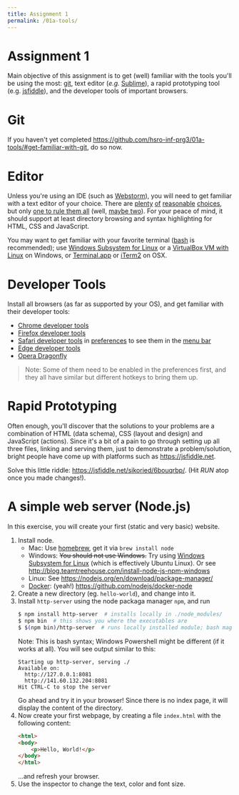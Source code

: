 ```yaml
---
title: Assignment 1
permalink: /01a-tools/
---
```


# Assignment 1

Main objective of this assignment is to get (well) familiar with the tools you'll be using the most: [git](https://git-scm.com), text editor (_e.g._ [Sublime](https://www.sublimetext.com/)), a rapid prototyping tool (e.g. [jsfiddle](https://jsfiddle.net/)), and the developer tools of important browsers.


# Git

If you haven't yet completed <https://github.com/hsro-inf-prg3/01a-tools/#get-familiar-with-git>, do so now.


# Editor

Unless you're using an IDE (such as [Webstorm](https://www.jetbrains.com/webstorm/)), you will need to get familiar with a text editor of your choice.
There are [plenty](http://brackets.io/) [of](https://www.sublimetext.com/3) [reasonable](https://atom.io/) [choices](https://notepad-plus-plus.org/), but only [one to rule them all](http://www.vim.org/) (well, [maybe two](https://www.gnu.org/software/emacs/)).
For your peace of mind, it should support at least directory browsing and syntax highlighting for HTML, CSS and JavaScript.

You may want to get familiar with your favorite terminal ([bash](https://en.wikipedia.org/wiki/Bash_(Unix_shell)) is recommended); use [Windows Subsystem for Linux](https://msdn.microsoft.com/en-us/commandline/wsl/install_guide) or a [VirtualBox VM with Linux](https://www.virtualbox.org/wiki/Downloads) on Windows, or [Terminal.app](https://en.wikipedia.org/wiki/Terminal_(macOS)) or [iTerm2](https://www.iterm2.com/) on OSX.


# Developer Tools

Install all browsers (as far as supported by your OS), and get familiar with their developer tools:
- [Chrome developer tools](https://developer.chrome.com/devtools)
- [Firefox developer tools](https://developer.mozilla.org/en-US/docs/Tools)
- [Safari developer tools](https://developer.apple.com/safari/tools/) in [preferences](/assets/safari-devtools.png) to see them in the [menu bar](/assets/safari-devtools-menu.png)
- [Edge developer tools](https://docs.microsoft.com/en-us/microsoft-edge/f12-devtools-guide)
- [Opera Dragonfly](http://www.opera.com/dragonfly/)

> Note: Some of them need to be enabled in the preferences first, and they all have similar but different hotkeys to bring them up.


# Rapid Prototyping

Often enough, you'll discover that the solutions to your problems are a combination of HTML (data schema), CSS (layout and design) and JavaScript (actions).
Since it's a bit of a pain to go through setting up all three files, linking and serving them, just to demonstrate a problem/solution, bright people have come up with platforms such as <https://jsfiddle.net>.

Solve this little riddle: <https://jsfiddle.net/sikoried/6bouqrbp/>. (Hit _RUN_ atop once you made changes!).


# A simple web server (Node.js)

In this exercise, you will create your first (static and very basic) website.

1. Install node.
	- Mac: Use [homebrew](https://brew.sh/), get it via `brew install node`
	- Windows: ~~You should not use Windows.~~ Try using [Windows Subsystem for Linux](https://msdn.microsoft.com/en-us/commandline/wsl/install_guide) (which is effectively Ubuntu Linux). Or see <http://blog.teamtreehouse.com/install-node-js-npm-windows>
	- Linux: See <https://nodejs.org/en/download/package-manager/>
	- [Docker](https://www.docker.com/): (yeah!) https://github.com/nodejs/docker-node
2. Create a new directory (eg. `hello-world`), and change into it.
3. Install `http-server` using the node packaga manager `npm`, and run
	```bash
	$ npm install http-server  # installs locally in ./node_modules/
	$ npm bin  # this shows you where the executables are
	$ $(npm bin)/http-server  # runs locally installed module; bash magic!
	```
	Note: This is bash syntax; Windows Powershell might be different (if it works at all).
	You will see output similar to this:
	```
	Starting up http-server, serving ./
	Available on:
	  http://127.0.0.1:8081
	  http://141.60.132.204:8081
	Hit CTRL-C to stop the server
	```
	Go ahead and try it in your browser!
	Since there is no index page, it will display the content of the directory.
4. Now create your first webpage, by creating a file `index.html` with the following content:
	```html
	<html>
	<body>
		<p>Hello, World!</p>
	</body>
	</html>
	```
	...and refresh your browser.
5. Use the inspector to change the text, color and font size.

